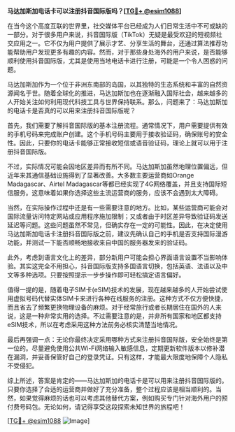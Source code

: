 **马达加斯加电话卡可以注册抖音国际版吗？[[TG💪+ @esim1088](https://t.me/s/esim1088)]**

在当今这个高度互联的世界里，社交媒体平台已经成为人们日常生活中不可或缺的一部分。对于很多用户来说，抖音国际版（TikTok）无疑是最受欢迎的短视频社交应用之一。它不仅为用户提供了展示才艺、分享生活的舞台，还通过算法推荐功能帮助用户发现更多有趣的内容。然而，对于那些身处海外的用户来说，是否能够顺利使用抖音国际版，尤其是使用当地电话卡进行注册，可能是一个令人困惑的问题。

马达加斯加作为一个位于非洲东南部的岛国，以其独特的生态系统和丰富的自然资源闻名于世。随着全球化的推进，马达加斯加也在逐渐融入国际社会，越来越多的人开始关注如何利用现代科技工具与世界保持联系。那么，问题来了：马达加斯加的电话卡是否真的可以用来注册抖音国际版呢？

首先，我们需要了解抖音国际版的基本注册流程。通常情况下，用户需要提供有效的手机号码来完成账户创建。这个手机号码主要用于接收验证码，确保账号的安全性。因此，只要你的电话卡能够正常接收短信或语音验证码，理论上就可以用于注册抖音国际版。

不过，实际情况可能会因地区差异而有所不同。马达加斯加虽然地理位置偏远，但近年来其通信基础设施得到了显著改善。大多数主要运营商如Orange Madagascar、Airtel Madagascar等都已经实现了4G网络覆盖，并且支持国际短信服务。这意味着如果你选择这些主流运营商的服务，应该不会遇到太大障碍。

当然，在实际操作过程中还是有一些需要注意的地方。比如，某些运营商可能会对国际流量访问特定网站或应用程序施加限制；又或者由于时区差异导致验证码发送延迟等问题。这些问题虽然不常见，但确实存在一定的可能性。因此，在决定使用马达加斯加电话卡注册抖音国际版之前，建议先确认自己的手机是否支持国际漫游功能，并测试一下能否顺畅地接收来自中国的服务器发来的验证码。

此外，考虑到语言文化上的差异，部分新用户可能会担心界面语言设置不当影响体验。其实这完全不用担心，抖音国际版支持多国语言切换，包括英语、法语以及中文等多种选项。只要按照提示一步步操作即可轻松搞定语言偏好。

值得一提的是，随着电子SIM卡(eSIM)技术的发展，现在越来越多的人开始尝试使用虚拟号码代替实体SIM卡来进行各种在线服务的注册。这种方式不仅方便快捷，而且省去了频繁更换物理设备的麻烦。对于经常旅行或者长期居住在国外的人来说，这是一种非常实用的选择。不过需要注意的是，并非所有国家和地区都支持eSIM技术，所以在考虑采用这种方法前务必核实清楚当地情况。

最后再强调一点：无论你最终决定采用哪种方式来注册抖音国际版，安全始终是第一位的。尽量避免使用公共Wi-Fi网络输入敏感信息，定期更新软件版本以修补潜在漏洞，并妥善保管好自己的登录凭证。只有这样，才能最大限度地保障个人隐私不受侵犯。

综上所述，答案是肯定的——马达加斯加的电话卡是可以用来注册抖音国际版的。只要你选择了合适的运营商并做好了充分准备，整个过程应该是相当顺利的。当然，如果觉得麻烦的话也可以考虑其他替代方案，例如购买专门针对海外用户的预付费号码包。无论如何，请记得享受这段探索未知世界的旅程吧！

[[TG💪+ @esim1088](https://t.me/s/esim1088) ![Image](https://i.postimg.cc/4NQfJmqS/Snipaste-2025-05-13-00-14-12.png)]